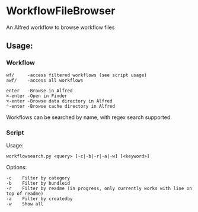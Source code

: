 # WorkflowFileBrowser
An Alfred workflow to browse workflow files
## Usage:
### Workflow

    wf/     -access filtered workflows (see script usage)
    awf/    -access all workflows
    
    enter   -Browse in Alfred
    ⌘-enter -Open in Finder
    ⌥-enter -Browse data directory in Alfred
    ⌃-enter -Browse cache directory in Alfred

Workflows can be searched by name, with regex search supported.

### Script
Usage:

    workflowsearch.py <query> [-c|-b|-r|-a|-w] [<keyword>]
    
Options:

    -c    Filter by category
    -b    Filter by bundleid
    -r    Filter by readme (in progress, only currently works with line on top of readme)
    -a    Filter by createdby
    -w    Show all
